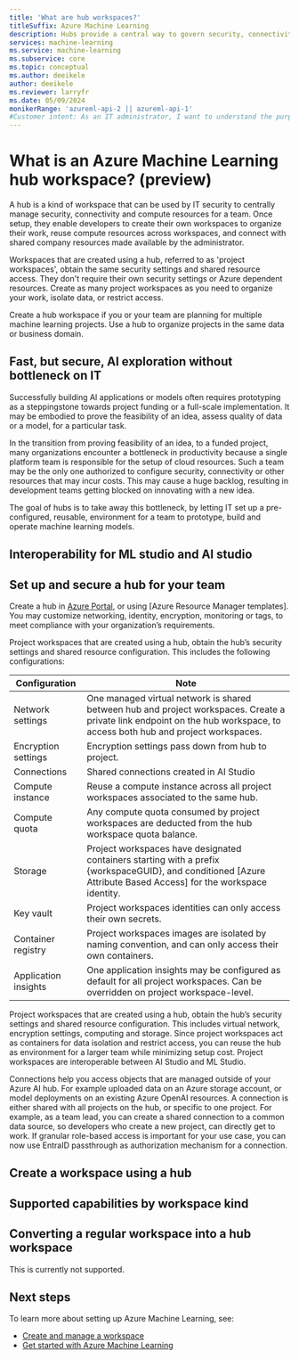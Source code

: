 ```yaml
---
title: 'What are hub workspaces?'
titleSuffix: Azure Machine Learning
description: Hubs provide a central way to govern security, connectivity, and compute resources for a team with multiple workspaces. Project workspaces that are created using a hub obtain the same security settings and shared resource access.
services: machine-learning
ms.service: machine-learning
ms.subservice: core
ms.topic: conceptual
ms.author: deeikele
author: deeikele
ms.reviewer: larryfr
ms.date: 05/09/2024
monikerRange: 'azureml-api-2 || azureml-api-1'
#Customer intent: As an IT administrator, I want to understand the purpose of a hub workspace for Azure Machine Learning.
---
```



# What is an Azure Machine Learning hub workspace? (preview)

A hub is a kind of workspace that can be used by IT security to centrally manage security, connectivity and compute resources for a team. Once setup, they enable developers to create their own workspaces to organize their work, reuse compute resources across workspaces, and connect with shared company resources made available by the administrator.

Workspaces that are created using a hub, referred to as 'project workspaces', obtain the same security settings and shared resource access. They don't require their own security settings or Azure dependent resources. Create as many project workspaces as you need to organize your work, isolate data, or restrict access. 

Create a hub workspace if you or your team are planning for multiple machine learning projects. Use a hub to organize projects in the same data or business domain.

## Fast, but secure, AI exploration without bottleneck on IT

Successfully building AI applications or models often requires prototyping as a steppingstone towards project funding or a full-scale implementation. It may be embodied to prove the feasibility of an idea, assess quality of data or a model, for a particular task.

In the transition from proving feasibility of an idea, to a funded project, many organizations encounter a bottleneck in productivity because a single platform team is responsible for the setup of cloud resources. Such a team may be the only one authorized to configure security, connectivity or other resources that may incur costs. This may cause a huge backlog, resulting in development teams getting blocked on innovating with a new idea.

The goal of hubs is to take away this bottleneck, by letting IT set up a pre-configured, reusable, environment for a team to prototype, build and operate machine learning models.

## Interoperability for ML studio and AI studio

## Set up and secure a hub for your team

Create a hub in [Azure Portal](), or using [Azure Resource Manager templates]. You may customize networking, identity, encryption, monitoring or tags, to meet compliance with your organization’s requirements. 

Project workspaces that are created using a hub, obtain the hub’s security settings and shared resource configuration. This includes the following configurations:

| Configuration | Note |
| ---- | ---- |
| Network settings | One managed virtual network is shared between hub and project workspaces. Create a private link endpoint on the hub workspace, to access both hub and project workspaces. |
| Encryption settings | Encryption settings pass down from hub to project. |
| Connections | Shared connections created in AI Studio  |
| Compute instance | Reuse a compute instance across all project workspaces associated to the same hub. |
| Compute quota | Any compute quota consumed by project workspaces are deducted from the hub workspace quota balance. |
| Storage | Project workspaces have designated containers starting with a prefix {workspaceGUID}, and conditioned [Azure Attribute Based Access] for the workspace identity. |
| Key vault | Project workspaces identities can only access their own secrets. |
| Container registry | Project workspaces images are isolated by naming convention, and can only access their own containers. |
| Application insights | One application insights may be configured as default for all project workspaces. Can be overridden on project workspace-level. |

Project workspaces that are created using a hub, obtain the hub’s security settings and shared resource configuration. This includes virtual network, encryption settings, computing and storage. Since project workspaces act as containers for data isolation and restrict access, you can reuse the hub as environment for a larger team while minimizing setup cost. Project workspaces are interoperable between AI Studio and ML Studio.

Connections help you access objects that are managed outside of your Azure AI hub. For example uploaded data on an Azure storage account, or model deployments on an existing Azure OpenAI resources. A connection is either shared with all projects on the hub, or specific to one project. For example, as a team lead, you can create a shared connection to a common data source, so developers who create a new project, can directly get to work. If granular role-based access is important for your use case, you can now use EntraID passthrough as authorization mechanism for a connection.


## Create a workspace using a hub

## Supported capabilities by workspace kind

## Converting a regular workspace into a hub workspace

This is currently not supported.

## Next steps

To learn more about setting up Azure Machine Learning, see:

+ [Create and manage a workspace](how-to-manage-workspace.md)
+ [Get started with Azure Machine Learning](quickstart-create-resources.md)
